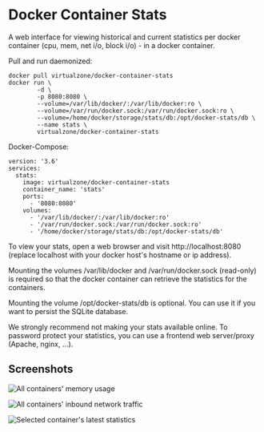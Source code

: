 # Docker Container Stats
A web interface for viewing historical and current statistics per docker container (cpu, mem, net i/o, block i/o) - in a docker container.

Pull and run daemonized:
```
docker pull virtualzone/docker-container-stats
docker run \
        -d \
        -p 8080:8080 \
        --volume=/var/lib/docker/:/var/lib/docker:ro \
        --volume=/var/run/docker.sock:/var/run/docker.sock:ro \
        --volume=/home/docker/storage/stats/db:/opt/docker-stats/db \
        --name stats \
        virtualzone/docker-container-stats
```

Docker-Compose:

```
version: '3.6'
services:
  stats:
    image: virtualzone/docker-container-stats
    container_name: 'stats'
    ports:
      - '8080:8080'
    volumes:
      - '/var/lib/docker/:/var/lib/docker:ro'
      - '/var/run/docker.sock:/var/run/docker.sock:ro'
      - '/home/docker/storage/stats/db:/opt/docker-stats/db'
```


To view your stats, open a web browser and visit http://localhost:8080 (replace localhost with your docker host's hostname or ip address).

Mounting the volumes /var/lib/docker and /var/run/docker.sock (read-only) is required so that the docker container can retrieve the statistics for the containers.

Mounting the volume /opt/docker-stats/db is optional. You can use it if you want to persist the SQLite database.

We strongly recommend not making your stats available online. To password protect your statistics, you can use a frontend web server/proxy (Apache, nginx, ...).

## Screenshots
![All containers' memory usage](https://raw.githubusercontent.com/virtualzone/docker-container-stats/master/img/all-containers-mem.png)

![All containers' inbound network traffic](https://raw.githubusercontent.com/virtualzone/docker-container-stats/master/img/all-containers-net.png)

![Selected container's latest statistics](https://raw.githubusercontent.com/virtualzone/docker-container-stats/master/img/selected-container.png)
